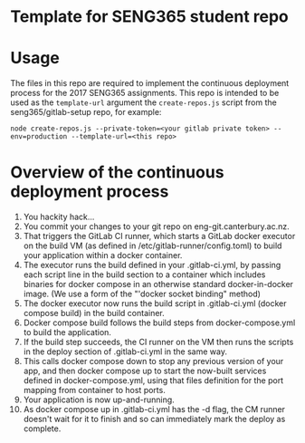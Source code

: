 # Template for SENG365 student repo

# Usage

The files in this repo are required to implement the continuous deployment process for the 2017 SENG365 assignments. This repo is intended to be used as the `template-url` argument the `create-repos.js` script from the seng365/gitlab-setup repo, for example:
 
`node create-repos.js --private-token=<your gitlab private token> --env=production --template-url=<this repo>`

# Overview of the continuous deployment process

1. You hackity hack...
2. You commit your changes to your git repo on eng-git.canterbury.ac.nz.
3. That triggers the GitLab CI runner, which starts a GitLab docker executor on the build VM (as defined in /etc/gitlab-runner/config.toml) to build your application within a docker container.
4. The executor runs the build defined in your .gitlab-ci.yml, by passing each script line in the build section to a container which includes binaries for docker compose in an otherwise standard docker-in-docker image. (We use a form of the "'docker socket binding" method) 
5. The docker executor now runs the build script in .gitlab-ci.yml (docker compose build) in the build container.
6. Docker compose build follows the build steps from docker-compose.yml to build the application.
7. If the build step succeeds, the CI runner on the VM then runs the scripts in the deploy section of .gitlab-ci.yml in the same way.
8. This calls docker compose down to stop any previous version of your app, and then docker compose up to start the now-built services defined in docker-compose.yml, using that files definition for the port mapping from container to host ports. 
9. Your application is now up-and-running.
10. As docker compose up in .gitlab-ci.yml has the -d flag, the CM runner doesn't wait for it to finish and so can immediately mark the deploy as complete.
